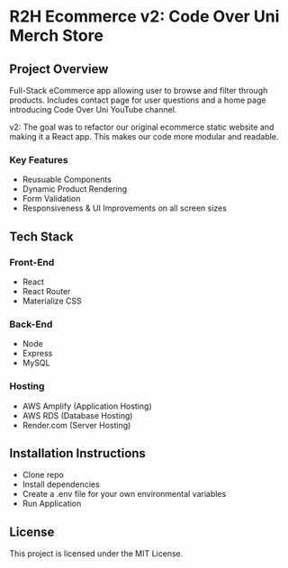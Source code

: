 # R2H Ecommerce v2: Code Over Uni Merch Store

## Project Overview
Full-Stack eCommerce app allowing user to browse and filter through products. Includes contact page for user questions and a home page introducing Code Over Uni YouTube channel.

v2: The goal was to refactor our original ecommerce static website and making it a React app. This makes our code more modular and readable.

### Key Features
- Reusuable Components
- Dynamic Product Rendering
- Form Validation
- Responsiveness & UI Improvements on all screen sizes

## Tech Stack
### Front-End 
- React
- React Router
- Materialize CSS

### Back-End 
- Node
- Express
- MySQL

### Hosting 
- AWS Amplify (Application Hosting)
- AWS RDS (Database Hosting)
- Render.com (Server Hosting)

## Installation Instructions
- Clone repo
- Install dependencies
- Create a .env file for your own environmental variables
- Run Application

## License
This project is licensed under the MIT License.
